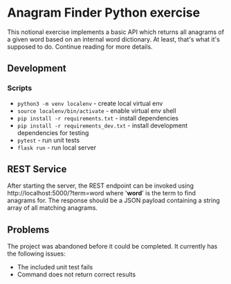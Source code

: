# Anagram Finder Python exercise

This notional exercise implements a basic API which returns all anagrams of a given word based on an internal word dictionary. At least, that's what it's supposed to do. Continue reading for more details.

## Development

### Scripts

* `python3 -m venv localenv` - create local virtual env
* `source localenv/bin/activate` - enable virtual env shell
* `pip install -r requirements.txt` - install dependencies
* `pip install -r requirements_dev.txt` - install development dependencies for testing
* `pytest` - run unit tests
* `flask run` - run local server

## REST Service

After starting the server, the REST endpoint can be invoked using http://localhost:5000/?term=word where '**word**' is the term to find anagrams for. The response should be a JSON payload containing a string array of all matching anagrams.

## Problems

The project was abandoned before it could be completed.  It currently has the following issues:

* The included unit test fails
* Command does not return correct results
